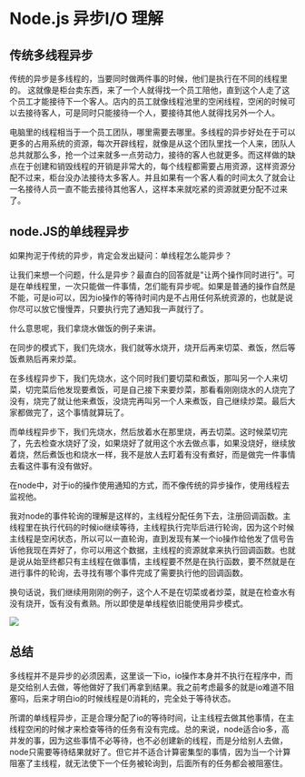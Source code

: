 Node.js 异步I/O 理解
==


传统多线程异步
--
传统的异步是多线程的，当要同时做两件事的时候，他们是执行在不同的线程里的。  这就像是柜台卖东西，来了一个人就得找一个员工陪他，直到这个人走了这个员工才能接待下一个客人。店内的员工就像线程池里的空闲线程，空闲的时候可以去接待客人，可是同时只能接待一个人，要接待其他人就得找另外一个人。

电脑里的线程相当于一个员工团队，哪里需要去哪里。多线程的异步好处在于可以更多的占用系统的资源，每次开辟线程，就像是从这个团队里找一个人来，团队人总共就那么多，抢一个过来就多一点劳动力，接待的客人也就更多。而这样做的缺点在于创建和销毁线程的开销是非常大的，每个线程都需要占用资源，这样资源分配不过来，柜台没办法接待太多客人。并且如果有一个客人看的时间太久了就会让一名接待人员一直不能去接待其他客人，这样本来就吃紧的资源就更分配不过来了。

 

node.JS的单线程异步
--

如果拘泥于传统的异步，肯定会发出疑问：单线程怎么能异步？

让我们来想一个问题，什么是异步？最直白的回答就是"让两个操作同时进行"。可是在单线程里，一次只能做一件事情，怎们能有异步呢。如果是普通的操作自然是不能，可是io可以，因为io操作的等待时间内是不占用任何系统资源的，也就是说你尽可以放它慢慢弄，只要执行完了通知我一声就行了。

什么意思呢，我们拿烧水做饭的例子来讲。

在同步的模式下，我们先烧水，我们就等水烧开，烧开后再来切菜、煮饭，然后等饭煮熟后再来炒菜。

在多线程异步下，我们先烧水，这个同时我们要切菜和煮饭，那叫另一个人来切菜，切完菜后他发现要煮饭，可是自己接下来要炒菜，那看看刚刚烧水的人烧完了没有，烧完了就让他来煮饭，没烧完再叫另一个人来煮饭，自己继续炒菜。最后大家都做完了，这个事情就算玩了。

而单线程异步下，我们先烧水，然后放着水在那里烧，再去切菜。这时候菜切完了，先去检查水烧好了没，如果烧好了就用这个水去做点事，如果没烧好，继续放着烧，然后煮饭也和烧水一样，我不是放人去盯着有没有煮好，而是做完一件事情去看这件事有没有做好。

在node中，对于io的操作使用通知的方式，而不像传统的异步操作，使用线程去监视他。

我对node的事件轮询的理解是这样的，主线程分配任务下去，注册回调函数。主线程里在执行代码的时候io继续等待，主线程执行完毕后进行轮询，因为这个时候主线程是空闲状态，所以可以一直轮询，直到发现有某一个io操作给他发了信号告诉他我现在弄好了，你可以用这个数据，主线程的资源就拿来执行回调函数。也就是说从始至终都只有主线程在做事情，主线程要不然是在执行函数，要不然就是在进行事件的轮询，去寻找有哪个事件完成了需要执行他的回调函数。

换句话说，我们继续用刚刚的例子，这个人不是在切菜或者炒菜，就是在检查水有没有烧开，饭有没有煮熟。所以即使是单线程依旧能使用异步模式。
      
 
![](https://github.com/haoyuheng/Nodejs_Note/raw/master/Asynchronous_IO/node_io.png)
 

总结
--

多线程并不是异步的必须因素，这里谈一下io，io操作本身并不执行在程序中，而是交给别人去做，等他做好了我们再拿到结果。我之前考虑最多的就是io难道不阻塞吗，后来才明白io的时候线程是0消耗的，完全处于等待状态。

所谓的单线程异步，正是合理分配了io的等待时间，让主线程去做其他事情，在主线程空闲的时候才来检查等待的任务有没有完成。总的来说，node适合io多，高并发的事，因为这些事情不必等待，也不必创建新的线程，而是分给别人去做，node只需要等待结果就好了。但它并不适合计算密集型的事情，因为当一个计算阻塞了主线程，就无法使下一个任务被轮询到，后面所有的任务都会被阻塞住。
